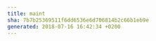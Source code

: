 ```yaml
---
title: maint
sha: 7b7b25369511f6dd6536e6d706814b2c66b1eb9e
generated: 2018-07-16 16:42:34 +0200
---
```

